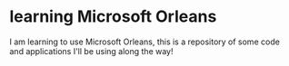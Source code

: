 # learning Microsoft Orleans
I am learning to use Microsoft Orleans, this is a repository of some code and applications I'll be using along the way!
